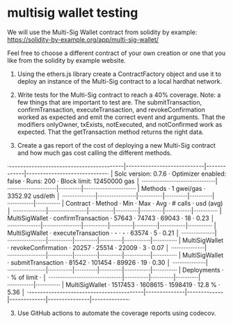 # multisig wallet testing
We will use the Multi-Sig Wallet contract from solidity by example: https://solidity-by-example.org/app/multi-sig-wallet/

Feel free to choose a different contract of your own creation or one that you like from the solidity by example website.

1. Using the ethers.js library create a ContractFactory object and use it to deploy an instance of the Multi-Sig contract to a local hardhat network.

2. Write tests for the Multi-Sig contract to reach a 40% coverage. Note: a few things that are important to test are. The submitTransaction, confirmTransaction, executeTransaction, and revokeConfirmation worked as expected and emit the correct event and arguments. That the modifiers onlyOwner, txExists, notExecuted, and notConfirmed work as expected. That the getTransaction method returns the right data.

3. Create a gas report of the cost of deploying a new Multi-Sig contract and how much gas cost calling the different methods.

·-----------------------------------------|----------------------------|-------------|-----------------------------·
|           Solc version: 0.7.6           ·  Optimizer enabled: false  ·  Runs: 200  ·  Block limit: 12450000 gas  │
··········································|····························|·············|······························
|  Methods                                ·                1 gwei/gas                ·       3352.92 usd/eth       │
···················|······················|··············|·············|·············|···············|··············
|  Contract        ·  Method              ·  Min         ·  Max        ·  Avg        ·  # calls      ·  usd (avg)  │
···················|······················|··············|·············|·············|···············|··············
|  MultiSigWallet  ·  confirmTransaction  ·       57643  ·      74743  ·      69043  ·           18  ·       0.23  │
···················|······················|··············|·············|·············|···············|··············
|  MultiSigWallet  ·  executeTransaction  ·           -  ·          -  ·      63574  ·            5  ·       0.21  │
···················|······················|··············|·············|·············|···············|··············
|  MultiSigWallet  ·  revokeConfirmation  ·       20257  ·      25514  ·      22009  ·            3  ·       0.07  │
···················|······················|··············|·············|·············|···············|··············
|  MultiSigWallet  ·  submitTransaction   ·       81542  ·     101454  ·      89926  ·           19  ·       0.30  │
···················|······················|··············|·············|·············|···············|··············
|  Deployments                            ·                                          ·  % of limit   ·             │
··········································|··············|·············|·············|···············|··············
|  MultiSigWallet                         ·     1517453  ·    1608615  ·    1598419  ·       12.8 %  ·       5.36  │
·-----------------------------------------|--------------|-------------|-------------|---------------|-------------·

3. Use GitHub actions to automate the coverage reports using codecov.